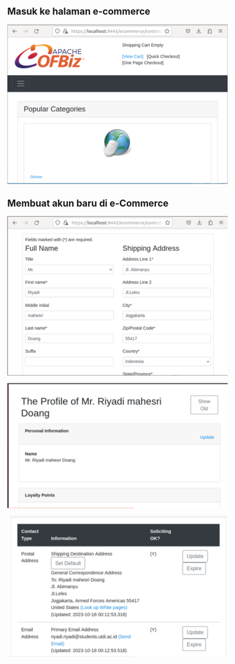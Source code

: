 ## Masuk ke halaman e-commerce

![masuk ke halaman e-Commerce](06.login-ecommerce.PNG)

## Membuat akun baru di e-Commerce

![Membuat akun di Ecommerce](07.membuat-Akun-Ecommerce.PNG)

![Membuat akun di Ecommerce-2](08.membuat-Akun-Ecommerce-2.PNG)

![Alt text](09.membuat-Akun-Ecommerce-3.PNG)